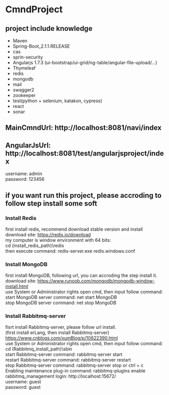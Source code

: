# CmndProject

## project include knowledge
* Maven
* Spring-Boot_2.1.1.RELEASE
* cas
* sprin-security
* Angularjs 1.7.3 (ui-bootstrap/ui-grid/ng-table/angular-file-upload/...)
* Thymeleaf
* redis
* mongodb
* mail
* swagger2
* zookeeper
* test(python + selenium, katakon, cypress)
* react
* sonar

## MainCmndUrl: http://localhost:8081/navi/index
## AngularJsUrl: http://localhost:8081/test/angularjsproject/index
username: admin  
password: 123456

## if you want run this project, please accroding to follow step install some soft

### Install Redis
first install redis, recommend download stable version and install  
download site: https://redis.io/download  
my computer is window environment with 64 bits:  
cd (install_redis_path)\redis  
then execute command: redis-server.exe redis.windows.conf

### Install MongoDB
first install MongoDB, following url, you can accroding the step install it.   
download site: https://www.runoob.com/mongodb/mongodb-window-install.html  
use System or Administrator rights open cmd, then input follow command:  
start MongoDB server command: net start MongoDB  
stop MongoDB server command: net stop MongoDB  

### Install Rabbitmq-server
fisrt install Rabbitmq-server, please follow url install.  
(first install erLang, then install Rabbitmq-server)   
https://www.cnblogs.com/xumBlog/p/10622390.html  
use System or Administrator rights open cmd, then input follow command:  
cd (Rabbitmq_install_path)\sbin  
start Rabbitmq-server command: rabbitmq-server start  
restart Rabbitmq-server command: rabbitmq-server restart  
stop Rabbitmq-server command: rabbitmq-server stop or ctrl + c  
Enabling maintenance plug-in command: rabbitmq-plugins enable   rabbitmq_management
login: http://localhost:15672/  
username: guest  
password: guest  


